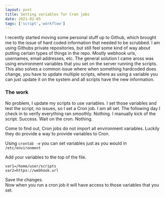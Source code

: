 ```yaml
---
layout: post
title: Setting variables for Cron jobs
date: 2021-02-05
tags: ['script','workflow']
---
```


I recently started moving some personal stuff up to Github, which brought me to the issue of hard coded information that needed to be scrubbed.  I am using Githubs private repositories, but still feel some kind of way about putting certain types of things in the repo.  Mostly webhook urls, usernames, email addresses, etc.  The general solution I came aross was using environment variables that you set on the server running the scripts. This also solves a common issue where when something hardcoded does change, you have to update multiple scripts, where as using a variable you can just update it on the system and all scripts have the new information.  

### The work
 
No problem, I update my scripts to use variables.  I set those variables and test the script, no issues, so I set a Cron job.  I am all set.  The following day I check in to verify everything ran smoothly.  Nothing.  I manually kick of the script.  Success.  Wait on the cron.  Nothing.  
  
Come to find out, Cron jobs do not import all environment variables. Luckily they do provide a way to provide variables to Cron.  
  
Using `crontab -e` you can set variables just as you would in `/etc/environment`

Add your variables to the top of the file.

```
var1=/home/user/scripts  
var2=https://webhook.url
```
Save the changes.  
Now when you run a cron job it will have access to those variables that you set.
